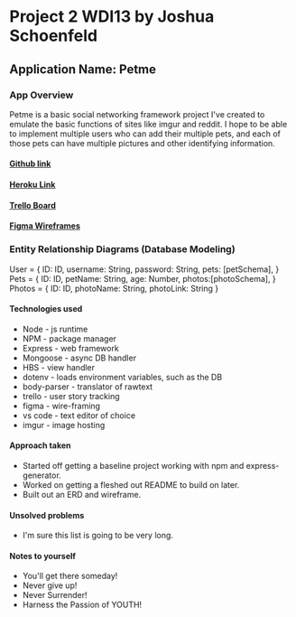 # Project 2 WDI13 by Joshua Schoenfeld

## Application Name: Petme

### App Overview

Petme is a basic social networking framework project I've created to emulate the basic functions of sites like imgur and reddit.
I hope to be able to implement multiple users who can add their multiple pets, and each of those pets can have multiple pictures and other identifying information.

#### [Github link](https://github.com/Brocier/project2WDI13)

#### [Heroku Link](https://schoenfeld-project2-wdi13.herokuapp.com/)

#### [Trello Board](https://trello.com/b/l9vYTumX/wdi-project-2)

#### [Figma Wireframes](https://www.figma.com/file/SlvcWeb3e0szCOA9F2KoXX1F/WDI13-Project-2)

### Entity Relationship Diagrams (Database Modeling)

User = {
    ID: ID,
    username: String,
    password: String,
    pets: [petSchema],
}
Pets = {
    ID: ID,
    petName: String,
    age: Number,
    photos:[photoSchema],
}
Photos = {
    ID: ID,
    photoName: String,
    photoLink: String
}

#### Technologies used

* Node - js runtime
* NPM - package manager
* Express - web framework
* Mongoose - async DB handler
* HBS - view handler
* dotenv - loads environment variables, such as the DB
* body-parser - translator of rawtext
* trello - user story tracking
* figma - wire-framing
* vs code - text editor of choice
* imgur - image hosting

#### Approach taken

* Started off getting a baseline project working with npm and express-generator.
* Worked on getting a fleshed out README to build on later.
* Built out an ERD and wireframe.

#### Unsolved problems

* I'm sure this list is going to be very long.

#### Notes to yourself

* You'll get there someday!
* Never give up!
* Never Surrender!
* Harness the Passion of YOUTH!